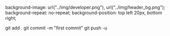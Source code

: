 <i class="fa-solid fa-download"></i>
<i class="fa-solid fa-phone"></i>


 background-image: url("../img/developer.png"), url("../img/header_bg.png");
    background-repeat: no-repeat;
    background-position: top left 20px, bottom right;



git add .
git commit -m "first commit"
git push -u 